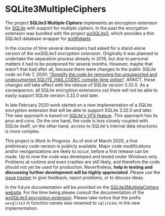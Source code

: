# SQLite3MultipleCiphers

The project **SQLite3 Multiple Ciphers** implements an encryption extension for [SQLite](https://www.sqlite.org) with support for multiple ciphers. In the past the encryption extension was bundled with the project [wxSQLite3](https://github.com/utelle/wxsqlite3), which provides a thin SQLite3 database wrapper for [wxWidgets](https://www.wxwidgets.org/).

In the course of time several developers had asked for a stand-alone version of the _wxSQLite3 encryption extension_. Originally it was planned to undertake the separation process already in 2019, but due to personal matters it had to be postponed for several months. However, maybe that wasn't that bad after all, because there were changes to the public SQLite code on Feb 7, 2020: [“Simplify the code by removing the unsupported and undocumented SQLITE_HAS_CODEC compile-time option”](https://www.sqlite.org/src/timeline?c=5a877221ce90e752). AFAICT, these changes will take effect with the release of SQLite version 3.32.0. As a consequence, all SQLite encryption extensions out there will not be able to easily support SQLite version 3.32.0 and later.

In late February 2020 work started on a new implementation of a SQLite encryption extension that will be able to support SQLite 3.32.0 and later. The new approach is based on [SQLite's VFS feature](https://www.sqlite.org/vfs.html). This approach has its pros and cons. On the one hand, the code is less closely coupled with SQLite itself; on the other hand, access to SQLite's internal data structures is more complex.

This project is _Work In Progress_. As of end of March 2020, a first preliminary code version is publicly available. Major code modifications and/or reorganizations are likely to occur, before a first release can be made. Up to now the code was developed and tested under Windows only. Problems at runtime and even crashes are still likely, and therefore the code should not yet be used for production. Nevertheless, **help in testing and discussing further development will be _highly_ appreciated**. Please use the [issue tracker](https://github.com/utelle/SQLite3MultipleCiphers/issues) to give feedback, report problems, or to discuss ideas.

In the future documentation will be provided on the [SQLite3MultipleCiphers website](https://utelle.github.io/SQLite3MultipleCiphers/). For the time being please consult the documentation of the [wxSQLite3 encryption extension](https://github.com/utelle/wxsqlite3/blob/master/sqlite3secure/readme.md). Please take notice that the prefix `wxsqlite3` in function names was renamed to `sqlite3mc` in the new implementation.
